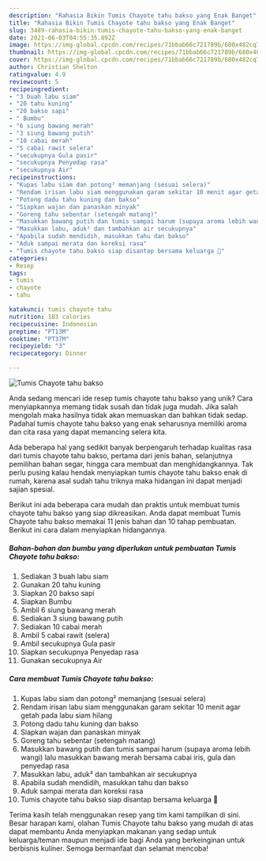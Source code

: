 ```yaml
---
description: "Rahasia Bikin Tumis Chayote tahu bakso yang Enak Banget"
title: "Rahasia Bikin Tumis Chayote tahu bakso yang Enak Banget"
slug: 3489-rahasia-bikin-tumis-chayote-tahu-bakso-yang-enak-banget
date: 2021-06-03T04:55:35.892Z
image: https://img-global.cpcdn.com/recipes/71bbab66c721789b/680x482cq70/tumis-chayote-tahu-bakso-foto-resep-utama.jpg
thumbnail: https://img-global.cpcdn.com/recipes/71bbab66c721789b/680x482cq70/tumis-chayote-tahu-bakso-foto-resep-utama.jpg
cover: https://img-global.cpcdn.com/recipes/71bbab66c721789b/680x482cq70/tumis-chayote-tahu-bakso-foto-resep-utama.jpg
author: Christian Shelton
ratingvalue: 4.9
reviewcount: 5
recipeingredient:
- "3 buah labu siam"
- "20 tahu kuning"
- "20 bakso sapi"
- " Bumbu"
- "6 siung bawang merah"
- "3 siung bawang putih"
- "10 cabai merah"
- "5 cabai rawit selera"
- "secukupnya Gula pasir"
- "secukupnya Penyedap rasa"
- "secukupnya Air"
recipeinstructions:
- "Kupas labu siam dan potong² memanjang (sesuai selera)"
- "Rendam irisan labu siam menggunakan garam sekitar 10 menit agar getah pada labu siam hilang"
- "Potong dadu tahu kuning dan bakso"
- "Siapkan wajan dan panaskan minyak"
- "Goreng tahu sebentar (setengah matang)"
- "Masukkan bawang putih dan tumis sampai harum (supaya aroma lebih wangi) lalu masukkan bawang merah bersama cabai iris, gula dan penyedap rasa"
- "Masukkan labu, aduk² dan tambahkan air secukupnya"
- "Apabila sudah mendidih, masukkan tahu dan bakso"
- "Aduk sampai merata dan koreksi rasa"
- "Tumis chayote tahu bakso siap disantap bersama keluarga 🥰"
categories:
- Resep
tags:
- tumis
- chayote
- tahu

katakunci: tumis chayote tahu 
nutrition: 183 calories
recipecuisine: Indonesian
preptime: "PT13M"
cooktime: "PT37M"
recipeyield: "3"
recipecategory: Dinner

---
```



![Tumis Chayote tahu bakso](https://img-global.cpcdn.com/recipes/71bbab66c721789b/680x482cq70/tumis-chayote-tahu-bakso-foto-resep-utama.jpg)

Anda sedang mencari ide resep tumis chayote tahu bakso yang unik? Cara menyiapkannya memang tidak susah dan tidak juga mudah. Jika salah mengolah maka hasilnya tidak akan memuaskan dan bahkan tidak sedap. Padahal tumis chayote tahu bakso yang enak seharusnya memiliki aroma dan cita rasa yang dapat memancing selera kita.

Ada beberapa hal yang sedikit banyak berpengaruh terhadap kualitas rasa dari tumis chayote tahu bakso, pertama dari jenis bahan, selanjutnya pemilihan bahan segar, hingga cara membuat dan menghidangkannya. Tak perlu pusing kalau hendak menyiapkan tumis chayote tahu bakso enak di rumah, karena asal sudah tahu triknya maka hidangan ini dapat menjadi sajian spesial.




Berikut ini ada beberapa cara mudah dan praktis untuk membuat tumis chayote tahu bakso yang siap dikreasikan. Anda dapat membuat Tumis Chayote tahu bakso memakai 11 jenis bahan dan 10 tahap pembuatan. Berikut ini cara dalam menyiapkan hidangannya.

<!--inarticleads1-->

##### Bahan-bahan dan bumbu yang diperlukan untuk pembuatan Tumis Chayote tahu bakso:

1. Sediakan 3 buah labu siam
1. Gunakan 20 tahu kuning
1. Siapkan 20 bakso sapi
1. Siapkan  Bumbu
1. Ambil 6 siung bawang merah
1. Sediakan 3 siung bawang putih
1. Sediakan 10 cabai merah
1. Ambil 5 cabai rawit (selera)
1. Ambil secukupnya Gula pasir
1. Siapkan secukupnya Penyedap rasa
1. Gunakan secukupnya Air




<!--inarticleads2-->

##### Cara membuat Tumis Chayote tahu bakso:

1. Kupas labu siam dan potong² memanjang (sesuai selera)
1. Rendam irisan labu siam menggunakan garam sekitar 10 menit agar getah pada labu siam hilang
1. Potong dadu tahu kuning dan bakso
1. Siapkan wajan dan panaskan minyak
1. Goreng tahu sebentar (setengah matang)
1. Masukkan bawang putih dan tumis sampai harum (supaya aroma lebih wangi) lalu masukkan bawang merah bersama cabai iris, gula dan penyedap rasa
1. Masukkan labu, aduk² dan tambahkan air secukupnya
1. Apabila sudah mendidih, masukkan tahu dan bakso
1. Aduk sampai merata dan koreksi rasa
1. Tumis chayote tahu bakso siap disantap bersama keluarga 🥰




Terima kasih telah menggunakan resep yang tim kami tampilkan di sini. Besar harapan kami, olahan Tumis Chayote tahu bakso yang mudah di atas dapat membantu Anda menyiapkan makanan yang sedap untuk keluarga/teman maupun menjadi ide bagi Anda yang berkeinginan untuk berbisnis kuliner. Semoga bermanfaat dan selamat mencoba!
